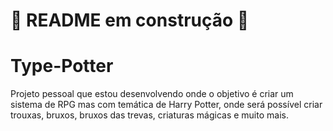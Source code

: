 # 🚧 README em construção 🚧

# Type-Potter

Projeto pessoal que estou desenvolvendo onde o objetivo é criar um sistema de RPG mas com temática de Harry Potter, onde será possível criar trouxas, bruxos, bruxos das trevas, criaturas mágicas e muito mais.
